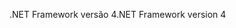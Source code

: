 <span data-ttu-id="0e8c1-101">.NET Framework versão 4</span><span class="sxs-lookup"><span data-stu-id="0e8c1-101">.NET Framework version 4</span></span>